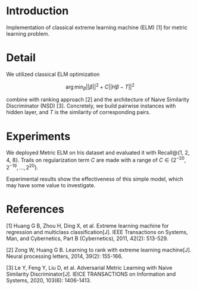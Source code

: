 # Introduction

Implementation of classical extreme learning machine (ELM) [1] for metric learning problem.

# Detail

We utilized classical ELM optimization

$$\arg\min_{\beta}||\beta||^2+C||H\beta-T||^2$$

combine with ranking approach [2] and the architecture of Naive Similarity Discriminator (NSD) [3]. Concretely, we build pairwise instances with hidden layer, and $T$ is the similarity of corresponding pairs.

# Experiments

We deployed Metric ELM on Iris dataset and evaluated it with Recall@{1, 2, 4, 8}. Trails on regularization term $C$ are made with a range of $C\in \{2^{-20},2^{-19},...,2^{20}\}$.

Experimental results show the effectiveness of this simple model, which may have some value to investigate.

# References

[1] Huang G B, Zhou H, Ding X, et al. Extreme learning machine for regression and multiclass classification[J]. IEEE Transactions on Systems, Man, and Cybernetics, Part B (Cybernetics), 2011, 42(2): 513-529.

[2] Zong W, Huang G B. Learning to rank with extreme learning machine[J]. Neural processing letters, 2014, 39(2): 155-166.

[3] Le Y, Feng Y, Liu D, et al. Adversarial Metric Learning with Naive Similarity Discriminator[J]. IEICE TRANSACTIONS on Information and Systems, 2020, 103(6): 1406-1413.



